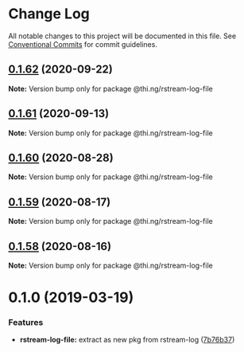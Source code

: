 # Change Log

All notable changes to this project will be documented in this file.
See [Conventional Commits](https://conventionalcommits.org) for commit guidelines.

## [0.1.62](https://github.com/thi-ng/umbrella/compare/@thi.ng/rstream-log-file@0.1.61...@thi.ng/rstream-log-file@0.1.62) (2020-09-22)

**Note:** Version bump only for package @thi.ng/rstream-log-file





## [0.1.61](https://github.com/thi-ng/umbrella/compare/@thi.ng/rstream-log-file@0.1.60...@thi.ng/rstream-log-file@0.1.61) (2020-09-13)

**Note:** Version bump only for package @thi.ng/rstream-log-file





## [0.1.60](https://github.com/thi-ng/umbrella/compare/@thi.ng/rstream-log-file@0.1.59...@thi.ng/rstream-log-file@0.1.60) (2020-08-28)

**Note:** Version bump only for package @thi.ng/rstream-log-file





## [0.1.59](https://github.com/thi-ng/umbrella/compare/@thi.ng/rstream-log-file@0.1.58...@thi.ng/rstream-log-file@0.1.59) (2020-08-17)

**Note:** Version bump only for package @thi.ng/rstream-log-file





## [0.1.58](https://github.com/thi-ng/umbrella/compare/@thi.ng/rstream-log-file@0.1.57...@thi.ng/rstream-log-file@0.1.58) (2020-08-16)

**Note:** Version bump only for package @thi.ng/rstream-log-file





# 0.1.0 (2019-03-19)

### Features

* **rstream-log-file:** extract as new pkg from rstream-log ([7b76b37](https://github.com/thi-ng/umbrella/commit/7b76b37))
